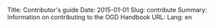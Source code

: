 Title: Contributor's guide
Date: 2015-01-01
Slug: contribute
Summary: Information on contributing to the OGD Handbook
URL:
Lang: en
